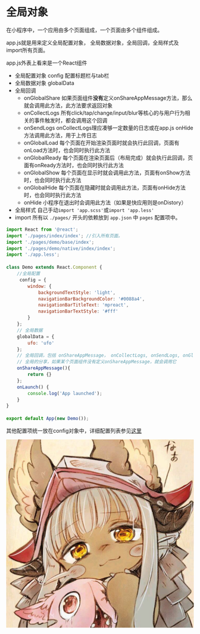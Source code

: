 # 全局对象

在小程序中，一个应用由多个页面组成，一个页面由多个组件组成。

app.js就是用来定义全局配置对象， 全局数据对象，全局回调，全局样式及import所有页面。

app.js外表上看来是一个React组件

*  全局配置对象 config 配置标题栏与tab栏
*  全局数据对象 globalData
*  全局回调
   -  onGlobalShare  如果页面组件**没有**定义onShareAppMessage方法，那么就会调用此方法，此方法要求返回对象
   -  onCollectLogs 所有click/tap/change/input/blur等核心的与用户行为相关的事件触发时，都会调用这个回调
   -  onSendLogs  onCollectLogs理应凑够一定数量的日志或在app.js onHide方法调用此方法，用于上传日志
   -  onGlobalLoad 每个页面在开始渲染页面时就会执行此回调，页面有onLoad方法时，也会同时执行此方法
   -  onGlobalReady 每个页面在渲染页面后（布局完成）就会执行此回调，页面有onReady方法时，也会同时执行此方法
   -  onGlobalShow 每个页面在显示时就会调用此方法，页面有onShow方法时，也会同时执行此方法
   -  onGlobalHide 每个页面在隐藏时就会调用此方法，页面有onHide方法时，也会同时执行此方法
   -  onHide 小程序在退出时会调用此方法（如果是快应用则是onDistory）
*  全局样式 自己手动`import 'app.scss'`或`import 'app.less'`
*  import 所有以 `./pages/` 开头的依赖放到 `app.json` 中 `pages` 配置项中。
 

```jsx
import React from '@react';
import './pages/index/index'; //引入所有页面。
import './pages/demo/base/index';
import './pages/demo/native/index/index';
import './app.less';

class Demo extends React.Component {
    //全局配置
     config = {
        window: {
            backgroundTextStyle: 'light',
            navigationBarBackgroundColor: '#0088a4',
            navigationBarTitleText: 'mpreact',
            navigationBarTextStyle: '#fff'
        }
    };
    // 全局数据
    globalData = {
        ufo: 'ufo'
    };
    // 全局回调，包括 onShareAppMessage， onCollectLogs, onSendLogs, onGlobalLoad, onGlobalReady
    // 全局的分享，如果某个页面组件没有定义onShareAppMessage，就会调用它
    onShareAppMessage(){ 
        return {} 
    };
    onLaunch() {
        console.log('App launched');
    }
}

export default App(new Demo());
```


其他配置项统一放在config对象中，详细配置列表参见[这里](https://developers.weixin.qq.com/miniprogram/dev/framework/config.html#%E5%85%A8%E5%B1%80%E9%85%8D%E7%BD%AE)

![nanachi](1538220971725.jpeg)